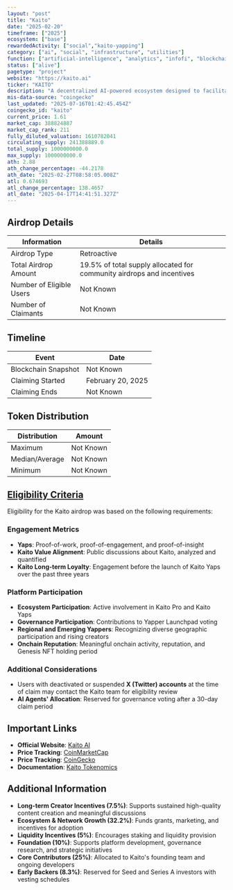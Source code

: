 ```yaml
---
layout: "post"
title: "Kaito"
date: "2025-02-20"
timeframe: ["2025"]
ecosystem: ["base"]
rewardedActivity: ["social","kaito-yapping"]
category: ["ai", "social", "infrastructure", "utilities"]
function: ["artificial-intelligence", "analytics", "infofi", "blockchain"]
status: ["alive"]
pagetype: "project"
website: "https://kaito.ai"
ticker: "KAITO"
description: "A decentralized AI-powered ecosystem designed to facilitate knowledge discovery, content creation, and governance within the InfoFi economy."
mis-data-source: "coingecko"
last_updated: "2025-07-16T01:42:45.454Z"
coingecko_id: "kaito"
current_price: 1.61
market_cap: 388824887
market_cap_rank: 211
fully_diluted_valuation: 1610782041
circulating_supply: 241388889.0
total_supply: 1000000000.0
max_supply: 1000000000.0
ath: 2.88
ath_change_percentage: -44.2178
ath_date: "2025-02-27T08:58:05.008Z"
atl: 0.674693
atl_change_percentage: 138.4657
atl_date: "2025-04-17T14:41:51.327Z"
---
```


## Airdrop Details

| Information              | Details                                                               |
| ------------------------ | --------------------------------------------------------------------- |
| Airdrop Type             | Retroactive                                                           |
| Total Airdrop Amount     | 19.5% of total supply allocated for community airdrops and incentives |
| Number of Eligible Users | Not Known                                                             |
| Number of Claimants      | Not Known                                                             |

## Timeline

| Event               | Date              |
| ------------------- | ----------------- |
| Blockchain Snapshot | Not Known         |
| Claiming Started    | February 20, 2025 |
| Claiming Ends       | Not Known         |

## Token Distribution

| Distribution   | Amount    |
| -------------- | --------- |
| Maximum        | Not Known |
| Median/Average | Not Known |
| Minimum        | Not Known |

## [Eligibility Criteria](https://docs.kaito.ai/introducing-usdkaito/tokenomics)

Eligibility for the Kaito airdrop was based on the following requirements:

### Engagement Metrics
- **Yaps**: Proof-of-work, proof-of-engagement, and proof-of-insight
- **Kaito Value Alignment**: Public discussions about Kaito, analyzed and quantified
- **Kaito Long-term Loyalty**: Engagement before the launch of Kaito Yaps over the past three years

### Platform Participation
- **Ecosystem Participation**: Active involvement in Kaito Pro and Kaito Yaps
- **Governance Participation**: Contributions to Yapper Launchpad voting
- **Regional and Emerging Yappers**: Recognizing diverse geographic participation and rising creators
- **Onchain Reputation**: Meaningful onchain activity, reputation, and Genesis NFT holding period

### Additional Considerations
- Users with deactivated or suspended **X (Twitter) accounts** at the time of claim may contact the Kaito team for eligibility review
- **AI Agents' Allocation**: Reserved for governance voting after a 30-day claim period

## Important Links

- **Official Website**: [Kaito AI](https://kaito.ai)
- **Price Tracking**: [CoinMarketCap](https://coinmarketcap.com/currencies/kaito)
- **Price Tracking**: [CoinGecko](https://www.coingecko.com/en/coins/kaito)
- **Documentation**: [Kaito Tokenomics](https://docs.kaito.ai/introducing-usdkaito/tokenomics)

## Additional Information

- **Long-term Creator Incentives (7.5%)**: Supports sustained high-quality content creation and meaningful discussions
- **Ecosystem & Network Growth (32.2%)**: Funds grants, marketing, and incentives for adoption
- **Liquidity Incentives (5%)**: Encourages staking and liquidity provision
- **Foundation (10%)**: Supports platform development, governance research, and strategic initiatives
- **Core Contributors (25%)**: Allocated to Kaito's founding team and ongoing developers
- **Early Backers (8.3%)**: Reserved for Seed and Series A investors with vesting schedules